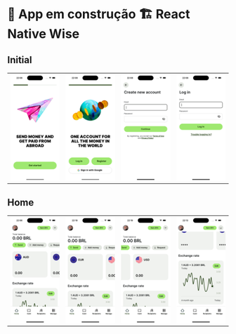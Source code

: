 # 🚧 App em construção 🏗️ React Native Wise


## Initial

|                    |                    |                    |                    |
|--------------------|--------------------|--------------------|--------------------|
| ![Tela 1](./assets/screenshots/screen1.png) | ![Tela 2](./assets/screenshots/screen2.png) | ![Tela 3](./assets/screenshots/screen3.png) | ![Tela 4](./assets/screenshots/screen4.png) |

## Home

|                    |                    |                    |                    |
|--------------------|--------------------|--------------------|--------------------|
| ![Tela 5](./assets/screenshots/screen5.png) | ![Tela 6](./assets/screenshots/screen6.png) | ![Tela 7](./assets/screenshots/screen7.png) | ![Tela 8](./assets/screenshots/screen8.png) |
